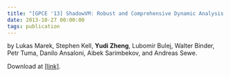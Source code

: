```yaml
---
title: "[GPCE '13] ShadowVM: Robust and Comprehensive Dynamic Analysis for the Java Platform"
date: 2013-10-27 00:00:00
tags: publication
---
```


by Lukas Marek, Stephen Kell, **Yudi Zheng**, Lubomir Bulej, Walter Binder, Petr Tuma, Danilo Ansaloni, Aibek Sarimbekov, and Andreas Sewe.

Download at [[link]][1].

[1]: https://doi.org/10.1145/2517208.2517219